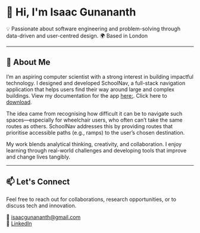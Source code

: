 # 👋 Hi, I'm Isaac Gunananth
 
💡 Passionate about software engineering and problem-solving through data-driven and user-centred design.
🌍 Based in London

---

## 🧠 About Me

I’m an aspiring computer scientist with a strong interest in building impactful technology. I designed and developed SchoolNav, a full-stack navigation application that helps users find their way around large and complex buildings. View my documentation for the app [here:](https://github.com/IsaacGuna/SchoolNav/blob/main/SchoolNav_Documentation_Report.pdf ). Click here to [download](https://github.com/IsaacGuna/SchoolNav/raw/main/SchoolNav_Documentation_Report.pdf).

The idea came from recognising how difficult it can be to navigate such spaces—especially for wheelchair users, who often can’t take the same routes as others. SchoolNav addresses this by providing routes that prioritise accessible paths (e.g., ramps) to the user’s chosen destination.

My work blends analytical thinking, creativity, and collaboration. I enjoy learning through real-world challenges and developing tools that improve and change lives tangibly.

---

## 📫 Let's Connect

Feel free to reach out for collaborations, research opportunities, or to discuss tech and innovation.  

📧 [isaacgunananth@gmail.com](mailto:isaacgunananth@gmail.com)  
🔗 [LinkedIn](https://linkedin.com/in/isaac-sg)
